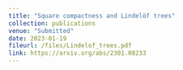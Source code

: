 ```yaml
---
title: "Square compactness and Lindelöf trees"
collection: publications
venue: "Submitted"
date: 2023-01-19
fileurl: /files/Lindelof_trees.pdf
link: https://arxiv.org/abs/2301.08233
---
```

